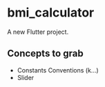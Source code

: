 # bmi_calculator

A new Flutter project.

## Concepts to grab

- Constants Conventions (k...)
- Slider
